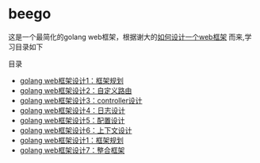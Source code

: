# beego
这是一个最简化的golang web框架，根据谢大的[如何设计一个web框架](https://github.com/astaxie/build-web-application-with-golang/blob/master/zh/13.0.md) 而来,学习目录如下

目录
- [golang web框架设计1：框架规划](https://www.cnblogs.com/jiujuan/p/11898714.html)
- [golang web框架设计2：自定义路由](https://www.cnblogs.com/jiujuan/p/11898745.html)
- [golang web框架设计3：controller设计](https://www.cnblogs.com/jiujuan/p/11898798.html)
- [golang web框架设计4：日志设计](https://www.cnblogs.com/jiujuan/p/11898825.html)
- [golang web框架设计5：配置设计](https://www.cnblogs.com/jiujuan/p/11898928.html)
- [golang web框架设计6：上下文设计](https://www.cnblogs.com/jiujuan/p/11898983.html)
- [golang web框架设计1：框架规划](https://www.cnblogs.com/jiujuan/p/11898714.html)
- [golang web框架设计7：整合框架](https://www.cnblogs.com/jiujuan/p/11899010.html)
